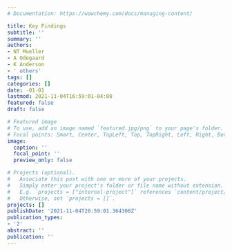 ```yaml
---
# Documentation: https://wowchemy.com/docs/managing-content/

title: Key Findings
subtitle: ''
summary: ''
authors:
- NT Mueller
- A Odegaard
- K Anderson
- ' others'
tags: []
categories: []
date: -01-01
lastmod: 2021-11-04T16:59:01-04:00
featured: false
draft: false

# Featured image
# To use, add an image named `featured.jpg/png` to your page's folder.
# Focal points: Smart, Center, TopLeft, Top, TopRight, Left, Right, BottomLeft, Bottom, BottomRight.
image:
  caption: ''
  focal_point: ''
  preview_only: false

# Projects (optional).
#   Associate this post with one or more of your projects.
#   Simply enter your project's folder or file name without extension.
#   E.g. `projects = ["internal-project"]` references `content/project/deep-learning/index.md`.
#   Otherwise, set `projects = []`.
projects: []
publishDate: '2021-11-04T20:59:01.364308Z'
publication_types:
- '2'
abstract: ''
publication: ''
---
```

